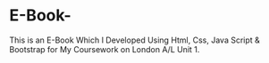 # E-Book-
This is an E-Book Which I Developed Using Html, Css, Java Script &amp; Bootstrap for My Coursework on London A/L Unit 1. 
